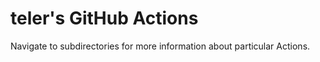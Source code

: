 # teler's GitHub Actions

Navigate to subdirectories for more information about particular Actions.
